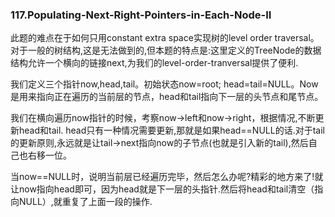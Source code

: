### 117.Populating-Next-Right-Pointers-in-Each-Node-II

此题的难点在于如何只用constant extra space实现树的level order traversal。对于一般的树结构,这是无法做到的,但本题的特点是:这里定义的TreeNode的数据结构允许一个横向的链接next,为我们的level-order-tranversal提供了便利.

我们定义三个指针now,head,tail。初始状态now=root; head=tail=NULL。Now是用来指向正在遍历的当前层的节点，head和tail指向下一层的头节点和尾节点。

我们在横向遍历now指针的时候，考察now->left和now->right，根据情况,不断更新head和tail. head只有一种情况需要更新,那就是如果head==NULL的话.对于tail的更新原则,永远就是让tail->next指向now的子节点(也就是引入新的tail),然后自己也右移一位。

当now==NULL时，说明当前层已经遍历完毕，然后怎么办呢?精彩的地方来了!就让now指向head即可，因为head就是下一层的头指针.然后将head和tail清空（指向NULL）,就重复了上面一段的操作.
